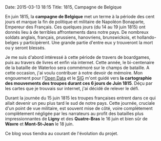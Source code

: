 Date: 2015-03-13 18:15
Title: 1815, Campagne de Belgique

En juin 1815, la **campagne de Belgique** met un terme à la période des cent jours et marque la fin de politique et militaire de Napoléon Bonaparte, Empereur des Français. Ces quelques jours (du 14 au 19 juin 1815) ont donnés lieu à de terribles affrontements dans notre pays. De nombreux soldats anglais, français, prussiens, hanovriens, brunswickois, et hollando-belges y participèrent. Une grande partie d'entre eux y trouveront la mort ou y seront blessés.  

Je me suis d'abord intéressé à cette période de travers de boardgames, puis au travers de livres et enfin via internet. Cette année, le bi-centenaire de la bataille de Waterloo sera commémoré sur le champs de bataille. A cette occasion, j'ai voulu contribuer à notre devoir de mémoire.
Mon engouement pour l'[Open Data](http://fr.wikipedia.org/wiki/Donn%C3%A9es_ouvertes) et le [SIG](http://fr.wikipedia.org/wiki/Syst%C3%A8me_d%27information_g%C3%A9ographique) m'ont guidé vers **la cartographie des mouvements des troupes durant ces 6 jours de Juin 1815**. Déçu par les cartes que je trouvais sur internet, j'ai décidé de relever le défi.

Durant la journée du 15 juin 1815 les troupes françaises entrent dans ce qui allait devenir un peu plus tard le sud de notre pays.
Cette journée, cruciale d'un point de vue militaire, est souvent mise de côté, voire complètement complètement négligée par les narrateurs au profit des batailles plus impressionnantes de **Ligny** et des **Quatre-Bras** le 16 juin et bien sûr de **Wavre** et **Mont-St-Jean** le 18 juin.

Ce blog vous tiendra au courant de l'évolution du projet.
